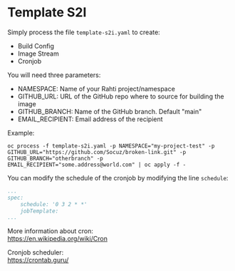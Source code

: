 # Template S2I

Simply process the file `template-s2i.yaml` to create:
- Build Config
- Image Stream
- Cronjob

You will need three parameters:
- NAMESPACE: Name of your Rahti project/namespace
- GITHUB_URL: URL of the GitHub repo where to source for building the image
- GITHUB_BRANCH: Name of the GitHub branch. Default "main"
- EMAIL_RECIPIENT: Email address of the recipient

Example:
```shell
oc process -f template-s2i.yaml -p NAMESPACE="my-project-test" -p GITHUB_URL="https://github.com/Socuz/broken-link.git" -p GITHUB_BRANCH="otherbranch" -p EMAIL_RECIPIENT="some.address@world.com" | oc apply -f -
```
You can modify the schedule of the cronjob by modifying the line `schedule`:
```yaml
...
spec:
    schedule: '0 3 2 * *'
    jobTemplate:
...
```

More information about cron:  
https://en.wikipedia.org/wiki/Cron

Cronjob scheduler:  
https://crontab.guru/